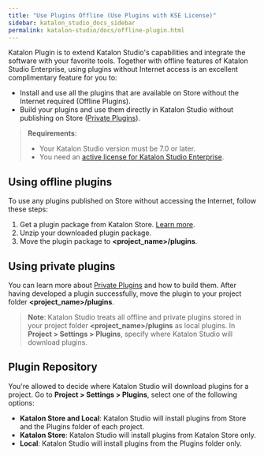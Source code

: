 ```yaml
---
title: "Use Plugins Offline (Use Plugins with KSE License)"
sidebar: katalon_studio_docs_sidebar
permalink: katalon-studio/docs/offline-plugin.html
---
```

Katalon Plugin is to extend Katalon Studio's capabilities and integrate the software with your favorite tools. Together with offline features of Katalon Studio Enterprise, using plugins without Internet access is an excellent complimentary feature for you to:

* Install and use all the plugins that are available on Store without the Internet required (Offline Plugins).
* Build your plugins and use them directly in Katalon Studio without publishing on Store ([Private Plugins](https://docs.katalon.com/katalon-studio/docs/private-plugins.html)).

> **Requirements**:
>
> * Your Katalon Studio version must be 7.0 or later.
> * You need an [active license for Katalon Studio Enterprise](https://docs.katalon.com/katalon-studio/docs/license.html#paid-license).

## Using offline plugins

To use any plugins published on Store without accessing the Internet, follow these steps:

1. Get a plugin package from Katalon Store. [Learn more](https://docs.katalon.com/katalon-store/docs/user/getting-started.html#download-plugin-packages).
2. Unzip your downloaded plugin package.
3. Move the plugin package to **<project_name>/plugins**.

## Using private plugins

You can learn more about [Private Plugins](https://docs.katalon.com/katalon-studio/docs/private-plugins.html) and how to build them. After having developed a plugin successfully, move the plugin to your project folder **<project_name>/plugins**.

> **Note**: Katalon Studio treats all offline and private plugins stored in your project folder **<project_name>/plugins** as local plugins. In **Project > Settings > Plugins**, specify where Katalon Studio will download plugins.

## Plugin Repository

You're allowed to decide where Katalon Studio will download plugins for a project. Go to **Project > Settings > Plugins**, select one of the following options:

* **Katalon Store and Local**: Katalon Studio will install plugins from Store and the Plugins folder of each project.
* **Katalon Store**: Katalon Studio will install plugins from Katalon Store only.
* **Local**: Katalon Studio will install plugins from the Plugins folder only.
